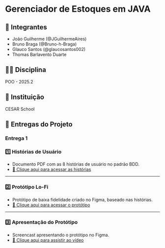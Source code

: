 # Gerenciador de Estoques em JAVA

## 👥 Integrantes
- João Guilherme (@JGuilhermeAires)
- Bruno Braga (@Bruno-h-Braga)
- Glauco Santos (@glaucosantos002)
- Thomas Barlavento Duarte

## 🧑‍🏫 Disciplina
POO - 2025.2

## 🏫 Instituição
CESAR School

## 📌 Entregas do Projeto

### Entrega 1

### 1️⃣ Histórias de Usuário
- Documento PDF com as 8 histórias de usuário no padrão BDD.
- [📄 Clique aqui para acessar as histórias](Historias%20do%20usuário%20Seção%201.pdf)

---

### 2️⃣ Protótipo Lo-Fi
- Protótipo de baixa fidelidade criado no Figma, baseado nas histórias.
- [🎨 Clique aqui para acessar o protótipo](https://www.figma.com/design/zWb0R4IGBdi4vmgptayMj6/Untitled?node-id=0-1&t=phB4jmD4GaSLRdci-1)

---

### 3️⃣ Apresentação do Protótipo
- Screencast apresentando o protótipo no Figma.
- [🎥 Clique aqui para assistir ao vídeo](link-do-youtube)

